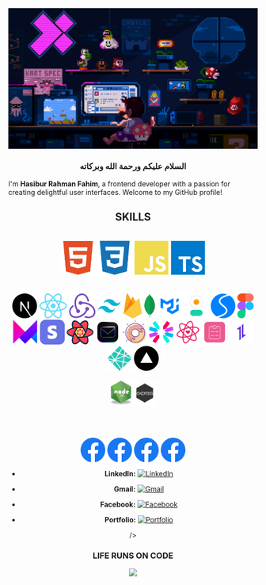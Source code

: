 <img src="./code3.gif" />

  <h3 align="center">السلام عليكم ورحمة الله وبركاته</h3>
  
I'm **Hasibur Rahman Fahim**, a frontend developer with a passion for creating delightful user interfaces. Welcome to my GitHub profile!

 
 <h2 font="bold" align="center">SKILLS</h2>
</td><td valign="top" width="33%">
  <br/>
  
  

 <div align="center">  
    <img alt="HTML" height="70"  src="./html2.svg" />
    <img alt="HTML"  height="70" src="./css2.svg" />
    <img alt="JavaScript"  height="70"  src="./js2.svg" />
    <img alt="TypeScript"   height="70" src="./ts2.svg" />
</div>         
<br/><br/>         
 
<div align="center">  
  <img alt="NODEJS" height="50"   src="./nextjs2.svg" />
   <img alt="NODEJS" height="50"   src="./react.png" />
    <img alt="NODEJS" height="50"   src="./redux.png" />
     <img alt="NODEJS" height="50"  src="./tailwind.png"/>
    <img alt="NODEJS" height="50"   src="./Firebase.png" />
         <img alt="NODEJS" height="50"   src="./mongodb.png"/>
      <img alt="NODEJS" height="50"  src="./mui.png" />
      <img alt="NODEJS" height="50"  src="./dausiui.svg" />
       <img alt="NODEJS" height="50"  src="./swiper.svg"/>
         <img alt="NODEJS" height="50"   src="./figma.png"/>
         <img alt="NODEJS" height="50"   src="./framer.png"/>
         <img alt="NODEJS" height="50"   src="./stripe.webp"/>
         <img alt="NODEJS" height="50"   src="./reactquery.png"/>
         <img alt="NODEJS" height="50"   src="./resendd.png"/>
         <img alt="NODEJS" height="50"   src="./sal.png"/>
         <img alt="NODEJS" height="50"   src="./jwt2.svg"/>
         <img alt="NODEJS" height="50"   src="./ricon.svg"/>
         <img alt="NODEJS" height="50"   src="./reactform.svg"/>
         <img alt="NODEJS" height="50"   src="./axios.png"/>
         <img alt="NODEJS" height="50"   src="./netlify.svg"/>
         <img alt="NODEJS" height="50"   src="./vercel.png"/>  
</div>         
<br/>   

 <div align="center">  
    <img alt="NODEJS" height="50"  src="./node-js.png" />
    <img alt="EXPRESS"  height="50" src="./express.png" />
</div>
</td></tr></table>  

   
 <br/><br/>  
 <div align="center">  




  <a href="https://facebook.com/hrfahimm" target="_blank"><img align="center" src="./facebook.png" alt="hrfahimm" height="50" /></a>
  <a href="https://facebook.com/hrfahimm" target="_blank"><img align="center" src="./facebook.png" alt="hrfahimm" height="50" /></a>
  <a href="https://facebook.com/hrfahimm" target="_blank"><img align="center" src="./facebook.png" alt="hrfahimm" height="50" /></a>
  <a href="https://facebook.com/hrfahimm" target="_blank"><img align="center" src="./facebook.png" alt="hrfahimm" height="50" /></a>
    

   
- **LinkedIn:**
  [![LinkedIn](https://img.shields.io/badge/LinkedIn-0077B5?style=flat-square&logo=linkedin&logoColor=white)](https://www.linkedin.com/in/hrfahimm)

- **Gmail:**
  [![Gmail](src="./gmail.png")](mailto:hrfahimm@gmail.com)

- **Facebook:**
  [![Facebook](https://img.shields.io/badge/Facebook-1877F2?style=flat-square&logo=facebook&logoColor=white)](https://www.facebook.com/your-username)

- **Portfolio:**
  [![Portfolio](https://img.shields.io/badge/Portfolio-000000?style=flat-square&logo=vercel&logoColor=white)](http://hrfahimm.vercel.app)

 />
 </div>
 
  <h3 align="center">LIFE RUNS ON CODE </h3>
  <p align="center">
    <img src="https://capsule-render.vercel.app/api?type=waving&color=gradient&height=100&section=footer"/>
    <!--      <img src="./footer.svg"/> -->
  </p>


<!-- <img margin="margin-auto" src="./68747470733a2f2f63617073756c652d72656e6465722e76657263656c2e6170702f6170693f747970653d776176696e6726636f6c6f723d6772616469656e74266865696768743d3130302673656374696f6e3d666f6f746572.svg" /> -->

